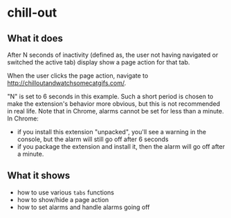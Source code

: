 # chill-out

## What it does

After N seconds of inactivity (defined as, the user not having navigated
or switched the active tab) display show a page action for that tab.

When the user clicks the page action,
navigate to http://chilloutandwatchsomecatgifs.com/.

"N" is set to 6 seconds in this example. Such a short period is chosen to make
the extension's behavior more obvious, but this is not recommended in real life.
Note that in Chrome, alarms cannot be set for less than a minute. In Chrome:

* if you install this extension "unpacked", you'll see a warning
in the console, but the alarm will still go off after 6 seconds
* if you package the extension and install it, then the alarm will go off after
a minute.

## What it shows

* how to use various `tabs` functions
* how to show/hide a page action
* how to set alarms and handle alarms going off
